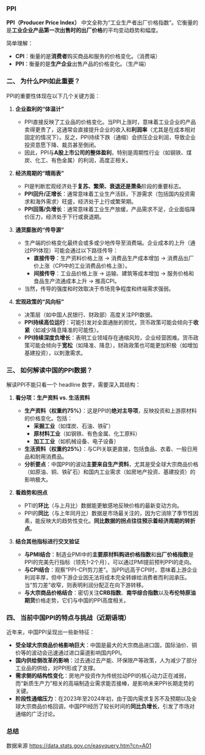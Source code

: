 

### PPI

**PPI（Producer Price Index）** 中文全称为“工业生产者出厂价格指数”。它衡量的是**工业企业产品第一次出售时的出厂价格**的平均变动趋势和幅度。

简单理解：
*   **CPI**：衡量的是**消费者**购买商品和服务的价格变化。（消费端）
*   **PPI**：衡量的是**生产企业**出售产品的价格变化。（生产端）

### 二、 为什么PPI如此重要？

PPI的重要性体现在以下几个关键方面：

1.  **企业盈利的“体温计”**
    *   PPI直接反映了工业品的价格变化。当PPI上涨时，意味着工业企业的产品卖得更贵了，这通常会直接提升企业的收入和**利润率**（尤其是在成本相对固定的情况下）。反之，PPI持续下跌（通缩）会挤压企业利润，导致企业投资意愿下降、裁员甚至倒闭。
    *   因此，PPI与**A股上市公司的整体盈利**，特别是周期性行业（如钢铁、煤炭、化工、有色金属）的利润，高度正相关。

2.  **经济周期的“晴雨表”**
    *   PI是判断宏观经济处于**复苏、繁荣、衰退还是萧条**阶段的重要标志。
    *   **PPI回升/正增长**：通常意味着工业生产活跃，下游需求（包括国内投资需求和海外需求）旺盛，经济处于上行或繁荣期。
    *   **PPI回落/负增长**：通常意味着工业生产放缓，产品需求不足，企业面临降价压力，经济处于下行或衰退期。

3.  **通货膨胀的“传导源”**
    *   生产端的价格变化最终会或多或少地传导至消费端。企业成本的上升（通过PPI体现）可能会通过以下路径传导：
        *   **直接传导**：生产资料价格上涨 → 消费品生产成本增加 → 消费品出厂价上涨（CPI中的工业消费品价格上涨）。
        *   **间接传导**：工业品价格上涨 → 运输、建筑等成本增加 → 服务价格和食品生产流通成本上升 → 推高CPI。
    *   当然，传导的强度和时效取决于市场竞争程度和终端需求强弱。

4.  **宏观政策的“风向标”**
    *   决策层（如中国人民银行、财政部）高度关注PPI数据。
    *   **PPI持续高位运行**：可能引发对全面通胀的担忧，货币政策可能会倾向于**收紧**（如减少降息降准的可能性）。
    *   **PPI持续深度负增长**：表明工业领域存在通缩风险，企业经营困难。货币政策可能会倾向于**宽松**（如降准、降息），财政政策也可能更加积极（如增加基建投资），以刺激需求。

### 三、 如何解读中国的PPI数据？

解读PPI不能只看一个 headline 数字，需要深入其结构：

1.  **看分项：生产资料 vs. 生活资料**
    *   **生产资料（权重约75%）**：这是PPI的**绝对主导项**，反映投资和上游原材料的价格变化。包括：
        *   **采掘工业**（如煤炭、石油、铁矿）
        *   **原材料工业**（如钢铁、有色金属、化工原料）
        *   **加工工业**（如机械设备、电子设备）
    *   **生活资料（权重约25%）**：与CPI关联更直接，包括食品、衣着、一般日用品和耐用消费品。
    *   **分析要点**：中国PPI的波动**主要来自生产资料**，尤其是受全球大宗商品价格（如原油、铜、铁矿石）和国内工业需求（如房地产投资、基建投资）的影响极大。

2.  **看趋势和拐点**
    *   PTI的**环比**（与上月比）数据能更敏感地反映价格的最新变动方向。
    *   PPI的**同比**（与上年同月比）数据是市场最关注的，因为它消除了季节性因素，能反映大的趋势性变化。**同比数据的拐点往往预示着经济周期的转折点**。

3.  **结合其他指标进行交叉验证**
    *   **与PMI结合**：制造业PMI中的**主要原材料购进价格指数**和**出厂价格指数**是PPI的完美先行指标（领先1-2个月），可以通过PMI提前预判PPI的走向。
    *   **与CPI结合**：观察“PPI-CPI剪刀差”。当PPI远高于CPI时，意味着上游企业利润丰厚，但中下游企业因无法将成本完全转嫁给消费者而利润承压。当“剪刀差”收窄，则表明利润分配正在向下游转移。
    *   **与大宗商品价格结合**：密切关注**CRB指数**、**南华综合指数**以及**布伦特原油期货**价格走势，它们与中国的PPI高度相关。

### 四、 当前中国PPI的特点与挑战（近期语境）

近年来，中国PPI呈现出一些新特征：

*   **受全球大宗商品价格影响巨大**：中国是最大的大宗商品进口国，国际油价、铜价等的波动会迅速通过进口渠道影响国内PPI。
*   **国内供给侧改革的影响**：过去通过去产能、环保限产等政策，人为减少了部分工业品的供给，对PPI形成了支撑。
*   **需求侧的结构性变化**：房地产投资作为传统拉动PPI的核心动力正在减弱，而“新质生产力”相关的高端制造业需求能否接棒，是影响未来PPI长期走势的关键。
*   **阶段性通缩压力**：在2023年至2024年初，由于国内需求复苏不及预期以及全球大宗商品价格回调，中国PPI经历了较长时间的**同比负增长**，引发了市场对通缩的广泛讨论。

### 总结


数据来源 https://data.stats.gov.cn/easyquery.htm?cn=A01




